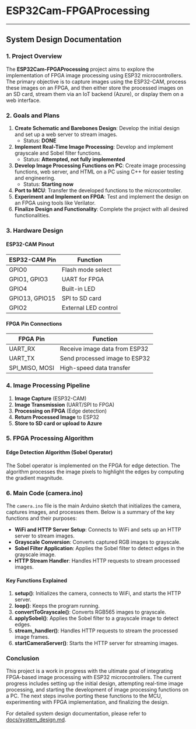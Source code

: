 # ESP32Cam-FPGAProcessing

---

##  System Design Documentation

### **1. Project Overview**
The **ESP32Cam-FPGAProcessing** project aims to explore the implementation of FPGA image processing using ESP32 microcontrollers. The primary objective is to capture images using the ESP32-CAM, process these images on an FPGA, and then either store the processed images on an SD card, stream them via an IoT backend (Azure), or display them on a web interface.

### **2. Goals and Plans**
1. **Create Schematic and Barebones Design**: Develop the initial design and set up a web server to stream images.
   - Status: **DONE**
2. **Implement Real-Time Image Processing**: Develop and implement grayscale and Sobel filter functions.
   - Status: **Attempted, not fully implemented**
3. **Develop Image Processing Functions on PC**: Create image processing functions, web server, and HTML on a PC using C++ for easier testing and engineering.
   - Status: **Starting now**
4. **Port to MCU**: Transfer the developed functions to the microcontroller.
5. **Experiment and Implement on FPGA**: Test and implement the design on an FPGA using tools like Verilator.
6. **Finalize Design and Functionality**: Complete the project with all desired functionalities.

### **3. Hardware Design**
#### **ESP32-CAM Pinout**
| ESP32-CAM Pin | Function |
|--------------|------------|
| GPIO0 | Flash mode select |
| GPIO1, GPIO3 | UART for FPGA |
| GPIO4 | Built-in LED |
| GPIO13, GPIO15 | SPI to SD card |
| GPIO2 | External LED control |

#### **FPGA Pin Connections**
| FPGA Pin | Function |
|--------------|------------|
| UART_RX | Receive image data from ESP32 |
| UART_TX | Send processed image to ESP32 |
| SPI_MISO, MOSI | High-speed data transfer |

### **4. Image Processing Pipeline**
1. **Image Capture** (ESP32-CAM)
2. **Image Transmission** (UART/SPI to FPGA)
3. **Processing on FPGA** (Edge detection)
4. **Return Processed Image** to ESP32
5. **Store to SD card or upload to Azure**

### **5. FPGA Processing Algorithm**
#### **Edge Detection Algorithm (Sobel Operator)**
The Sobel operator is implemented on the FPGA for edge detection. The algorithm processes the image pixels to highlight the edges by computing the gradient magnitude.

### **6. Main Code (camera.ino)**
The `camera.ino` file is the main Arduino sketch that initializes the camera, captures images, and processes them. Below is a summary of the key functions and their purposes:

- **WiFi and HTTP Server Setup**: Connects to WiFi and sets up an HTTP server to stream images.
- **Grayscale Conversion**: Converts captured RGB images to grayscale.
- **Sobel Filter Application**: Applies the Sobel filter to detect edges in the grayscale image.
- **HTTP Stream Handler**: Handles HTTP requests to stream processed images.

#### **Key Functions Explained**
1. **setup()**: Initializes the camera, connects to WiFi, and starts the HTTP server.
2. **loop()**: Keeps the program running.
3. **convertToGrayscale()**: Converts RGB565 images to grayscale.
4. **applySobel()**: Applies the Sobel filter to a grayscale image to detect edges.
5. **stream_handler()**: Handles HTTP requests to stream the processed image frames.
6. **startCameraServer()**: Starts the HTTP server for streaming images.

### **Conclusion**
This project is a work in progress with the ultimate goal of integrating FPGA-based image processing with ESP32 microcontrollers. The current progress includes setting up the initial design, attempting real-time image processing, and starting the development of image processing functions on a PC. The next steps involve porting these functions to the MCU, experimenting with FPGA implementation, and finalizing the design.

For detailed system design documentation, please refer to [docs/system_design.md](docs/system_design.md).
